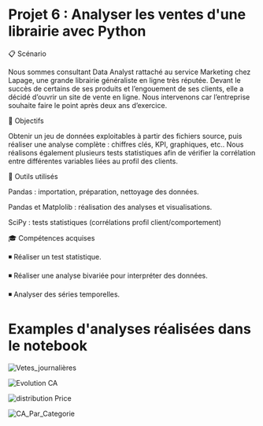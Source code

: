# Projet 6 : Analyser les ventes d'une librairie avec Python

📋 Scénario

Nous sommes consultant Data Analyst rattaché au service Marketing chez Lapage, une grande librairie généraliste en ligne très réputée. Devant le succès de certains de ses produits et l’engouement de ses clients, elle a décidé d’ouvrir un site de vente en ligne. Nous intervenons car l’entreprise souhaite faire le point après deux ans d’exercice.

🎯 Objectifs

Obtenir un jeu de données exploitables à partir des fichiers source, puis réaliser une analyse complète : chiffres clés, KPI, graphiques, etc.. Nous réalisons également plusieurs tests statistiques afin de vérifier la corrélation entre différentes variables liées au profil des clients.

🔧 Outils utilisés

Pandas : importation, préparation, nettoyage des données.

Pandas et Matplolib : réalisation des analyses et visualisations.

SciPy : tests statistiques (corrélations profil client/comportement)

🎓 Compétences acquises

:black_medium_small_square:	 Réaliser un test statistique.

:black_medium_small_square:	 Réaliser une analyse bivariée pour interpréter des données.

:black_medium_small_square:	 Analyser des séries temporelles.

# Examples d'analyses réalisées dans le notebook

![Vetes_journalières](https://github.com/user-attachments/assets/1730ff89-4321-454b-b032-3485c2cc6292)

![Evolution CA](https://github.com/user-attachments/assets/22000f88-7dde-4134-8142-8fc9f66efcbf)

![distribution Price](https://github.com/user-attachments/assets/4cea6999-6e31-48b1-a6bd-50f584c32529)

![CA_Par_Categorie](https://github.com/user-attachments/assets/040e2843-621f-49c9-9d44-31037591144e)
